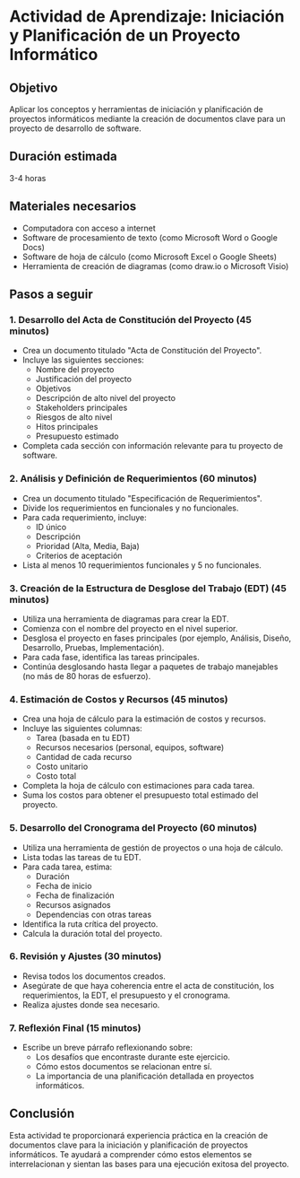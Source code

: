 # Actividad de Aprendizaje: Iniciación y Planificación de un Proyecto Informático

## Objetivo
Aplicar los conceptos y herramientas de iniciación y planificación de proyectos informáticos mediante la creación de documentos clave para un proyecto de desarrollo de software.

## Duración estimada
3-4 horas

## Materiales necesarios
- Computadora con acceso a internet
- Software de procesamiento de texto (como Microsoft Word o Google Docs)
- Software de hoja de cálculo (como Microsoft Excel o Google Sheets)
- Herramienta de creación de diagramas (como draw.io o Microsoft Visio)

## Pasos a seguir

### 1. Desarrollo del Acta de Constitución del Proyecto (45 minutos)
- Crea un documento titulado "Acta de Constitución del Proyecto".
- Incluye las siguientes secciones:
  - Nombre del proyecto
  - Justificación del proyecto
  - Objetivos
  - Descripción de alto nivel del proyecto
  - Stakeholders principales
  - Riesgos de alto nivel
  - Hitos principales
  - Presupuesto estimado
- Completa cada sección con información relevante para tu proyecto de software.

### 2. Análisis y Definición de Requerimientos (60 minutos)
- Crea un documento titulado "Especificación de Requerimientos".
- Divide los requerimientos en funcionales y no funcionales.
- Para cada requerimiento, incluye:
  - ID único
  - Descripción
  - Prioridad (Alta, Media, Baja)
  - Criterios de aceptación
- Lista al menos 10 requerimientos funcionales y 5 no funcionales.

### 3. Creación de la Estructura de Desglose del Trabajo (EDT) (45 minutos)
- Utiliza una herramienta de diagramas para crear la EDT.
- Comienza con el nombre del proyecto en el nivel superior.
- Desglosa el proyecto en fases principales (por ejemplo, Análisis, Diseño, Desarrollo, Pruebas, Implementación).
- Para cada fase, identifica las tareas principales.
- Continúa desglosando hasta llegar a paquetes de trabajo manejables (no más de 80 horas de esfuerzo).

### 4. Estimación de Costos y Recursos (45 minutos)
- Crea una hoja de cálculo para la estimación de costos y recursos.
- Incluye las siguientes columnas:
  - Tarea (basada en tu EDT)
  - Recursos necesarios (personal, equipos, software)
  - Cantidad de cada recurso
  - Costo unitario
  - Costo total
- Completa la hoja de cálculo con estimaciones para cada tarea.
- Suma los costos para obtener el presupuesto total estimado del proyecto.

### 5. Desarrollo del Cronograma del Proyecto (60 minutos)
- Utiliza una herramienta de gestión de proyectos o una hoja de cálculo.
- Lista todas las tareas de tu EDT.
- Para cada tarea, estima:
  - Duración
  - Fecha de inicio
  - Fecha de finalización
  - Recursos asignados
  - Dependencias con otras tareas
- Identifica la ruta crítica del proyecto.
- Calcula la duración total del proyecto.

### 6. Revisión y Ajustes (30 minutos)
- Revisa todos los documentos creados.
- Asegúrate de que haya coherencia entre el acta de constitución, los requerimientos, la EDT, el presupuesto y el cronograma.
- Realiza ajustes donde sea necesario.

### 7. Reflexión Final (15 minutos)
- Escribe un breve párrafo reflexionando sobre:
  - Los desafíos que encontraste durante este ejercicio.
  - Cómo estos documentos se relacionan entre sí.
  - La importancia de una planificación detallada en proyectos informáticos.

## Conclusión
Esta actividad te proporcionará experiencia práctica en la creación de documentos clave para la iniciación y planificación de proyectos informáticos. Te ayudará a comprender cómo estos elementos se interrelacionan y sientan las bases para una ejecución exitosa del proyecto.
